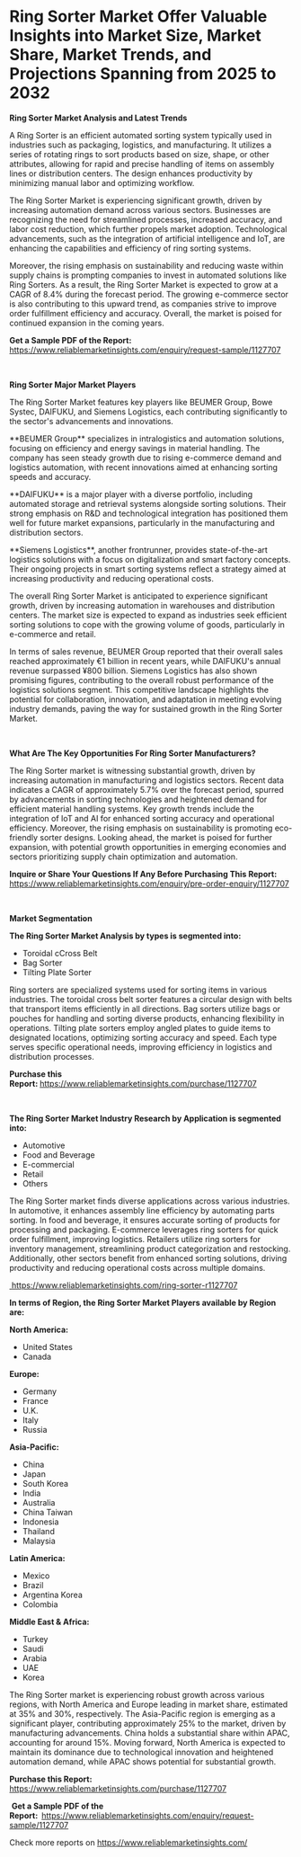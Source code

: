 <p><h1>Ring Sorter Market Offer Valuable Insights into Market Size, Market Share, Market Trends, and Projections Spanning from 2025 to 2032</h1></p><p><strong>Ring Sorter Market Analysis and Latest Trends</strong></p>
<p><p>A Ring Sorter is an efficient automated sorting system typically used in industries such as packaging, logistics, and manufacturing. It utilizes a series of rotating rings to sort products based on size, shape, or other attributes, allowing for rapid and precise handling of items on assembly lines or distribution centers. The design enhances productivity by minimizing manual labor and optimizing workflow.</p><p>The Ring Sorter Market is experiencing significant growth, driven by increasing automation demand across various sectors. Businesses are recognizing the need for streamlined processes, increased accuracy, and labor cost reduction, which further propels market adoption. Technological advancements, such as the integration of artificial intelligence and IoT, are enhancing the capabilities and efficiency of ring sorting systems.</p><p>Moreover, the rising emphasis on sustainability and reducing waste within supply chains is prompting companies to invest in automated solutions like Ring Sorters. As a result, the Ring Sorter Market is expected to grow at a CAGR of 8.4% during the forecast period. The growing e-commerce sector is also contributing to this upward trend, as companies strive to improve order fulfillment efficiency and accuracy. Overall, the market is poised for continued expansion in the coming years.</p></p>
<p><strong>Get a Sample PDF of the Report:&nbsp;</strong> <a href="https://www.reliablemarketinsights.com/enquiry/request-sample/1127707?utm_campaign=2181&utm_medium=2&utm_source=Github&utm_content=ia&utm_term=06032025&utm_id=ring-sorter">https://www.reliablemarketinsights.com/enquiry/request-sample/1127707</a></p>
<p>&nbsp;</p>
<p><strong>Ring Sorter Major Market Players</strong></p>
<p><p>The Ring Sorter Market features key players like BEUMER Group, Bowe Systec, DAIFUKU, and Siemens Logistics, each contributing significantly to the sector's advancements and innovations. </p><p>**BEUMER Group** specializes in intralogistics and automation solutions, focusing on efficiency and energy savings in material handling. The company has seen steady growth due to rising e-commerce demand and logistics automation, with recent innovations aimed at enhancing sorting speeds and accuracy.</p><p>**DAIFUKU** is a major player with a diverse portfolio, including automated storage and retrieval systems alongside sorting solutions. Their strong emphasis on R&D and technological integration has positioned them well for future market expansions, particularly in the manufacturing and distribution sectors. </p><p>**Siemens Logistics**, another frontrunner, provides state-of-the-art logistics solutions with a focus on digitalization and smart factory concepts. Their ongoing projects in smart sorting systems reflect a strategy aimed at increasing productivity and reducing operational costs.</p><p>The overall Ring Sorter Market is anticipated to experience significant growth, driven by increasing automation in warehouses and distribution centers. The market size is expected to expand as industries seek efficient sorting solutions to cope with the growing volume of goods, particularly in e-commerce and retail.</p><p>In terms of sales revenue, BEUMER Group reported that their overall sales reached approximately €1 billion in recent years, while DAIFUKU's annual revenue surpassed ¥800 billion. Siemens Logistics has also shown promising figures, contributing to the overall robust performance of the logistics solutions segment. This competitive landscape highlights the potential for collaboration, innovation, and adaptation in meeting evolving industry demands, paving the way for sustained growth in the Ring Sorter Market.</p></p>
<p>&nbsp;</p>
<p><strong>What Are The Key Opportunities For Ring Sorter Manufacturers?</strong></p>
<p><p>The Ring Sorter market is witnessing substantial growth, driven by increasing automation in manufacturing and logistics sectors. Recent data indicates a CAGR of approximately 5.7% over the forecast period, spurred by advancements in sorting technologies and heightened demand for efficient material handling systems. Key growth trends include the integration of IoT and AI for enhanced sorting accuracy and operational efficiency. Moreover, the rising emphasis on sustainability is promoting eco-friendly sorter designs. Looking ahead, the market is poised for further expansion, with potential growth opportunities in emerging economies and sectors prioritizing supply chain optimization and automation.</p></p>
<p><strong>Inquire or Share Your Questions If Any Before Purchasing This Report:</strong> <a href="https://www.reliablemarketinsights.com/enquiry/pre-order-enquiry/1127707?utm_campaign=2181&utm_medium=2&utm_source=Github&utm_content=ia&utm_term=06032025&utm_id=ring-sorter">https://www.reliablemarketinsights.com/enquiry/pre-order-enquiry/1127707</a></p>
<p>&nbsp;</p>
<p><strong>Market Segmentation</strong></p>
<p><strong>The Ring Sorter Market Analysis by types is segmented into:</strong></p>
<p><ul><li>Toroidal cCross Belt</li><li>Bag Sorter</li><li>Tilting Plate Sorter</li></ul></p>
<p><p>Ring sorters are specialized systems used for sorting items in various industries. The toroidal cross belt sorter features a circular design with belts that transport items efficiently in all directions. Bag sorters utilize bags or pouches for handling and sorting diverse products, enhancing flexibility in operations. Tilting plate sorters employ angled plates to guide items to designated locations, optimizing sorting accuracy and speed. Each type serves specific operational needs, improving efficiency in logistics and distribution processes.</p></p>
<p><strong>Purchase this Report:&nbsp;</strong><a href="https://www.reliablemarketinsights.com/purchase/1127707?utm_campaign=2181&utm_medium=2&utm_source=Github&utm_content=ia&utm_term=06032025&utm_id=ring-sorter">https://www.reliablemarketinsights.com/purchase/1127707</a></p>
<p>&nbsp;</p>
<p><strong>The Ring Sorter Market Industry Research by Application is segmented into:</strong></p>
<p><ul><li>Automotive</li><li>Food and Beverage</li><li>E-commercial</li><li>Retail</li><li>Others</li></ul></p>
<p><p>The Ring Sorter market finds diverse applications across various industries. In automotive, it enhances assembly line efficiency by automating parts sorting. In food and beverage, it ensures accurate sorting of products for processing and packaging. E-commerce leverages ring sorters for quick order fulfillment, improving logistics. Retailers utilize ring sorters for inventory management, streamlining product categorization and restocking. Additionally, other sectors benefit from enhanced sorting solutions, driving productivity and reducing operational costs across multiple domains.</p></p>
<p><a href="https://www.reliablemarketinsights.com/ring-sorter-r1127707?utm_campaign=2181&utm_medium=2&utm_source=Github&utm_content=ia&utm_term=06032025&utm_id=ring-sorter">&nbsp;https://www.reliablemarketinsights.com/ring-sorter-r1127707</a></p>
<p><strong>In terms of Region, the Ring Sorter Market Players available by Region are:</strong></p>
<p>
    <p> <strong> North America: </strong>
        <ul>
            <li>United States</li>
            <li>Canada</li>
        </ul>
        </p> 
    <p> <strong> Europe: </strong>
        <ul>
            <li>Germany</li>
            <li>France</li>
            <li>U.K.</li>
            <li>Italy</li>
            <li>Russia</li>
        </ul>
        </p> 
    <p> <strong> Asia-Pacific: </strong>
        <ul>
            <li>China</li>
            <li>Japan</li>
            <li>South Korea</li>
            <li>India</li>
            <li>Australia</li>
            <li>China Taiwan</li>
            <li>Indonesia</li>
            <li>Thailand</li>
            <li>Malaysia</li>
        </ul>
        </p> 
    <p> <strong> Latin America: </strong>
        <ul>
            <li>Mexico</li>
            <li>Brazil</li>
            <li>Argentina Korea</li>
            <li>Colombia</li>
        </ul>
        </p> 
    <p> <strong> Middle East & Africa: </strong>
        <ul>
            <li>Turkey</li>
            <li>Saudi</li>
            <li>Arabia</li>
            <li>UAE</li>
            <li>Korea</li>
        </ul>
    </p>
    </p>
<p><p>The Ring Sorter market is experiencing robust growth across various regions, with North America and Europe leading in market share, estimated at 35% and 30%, respectively. The Asia-Pacific region is emerging as a significant player, contributing approximately 25% to the market, driven by manufacturing advancements. China holds a substantial share within APAC, accounting for around 15%. Moving forward, North America is expected to maintain its dominance due to technological innovation and heightened automation demand, while APAC shows potential for substantial growth.</p></p>
<p><strong>Purchase this Report: </strong><a href="https://www.reliablemarketinsights.com/purchase/1127707?utm_campaign=2181&utm_medium=2&utm_source=Github&utm_content=ia&utm_term=06032025&utm_id=ring-sorter">https://www.reliablemarketinsights.com/purchase/1127707</a></p>
<p>&nbsp;<strong>Get a Sample PDF of the Report:&nbsp;&nbsp;</strong><a href="https://www.reliablemarketinsights.com/enquiry/request-sample/1127707?utm_campaign=2181&utm_medium=2&utm_source=Github&utm_content=ia&utm_term=06032025&utm_id=ring-sorter">https://www.reliablemarketinsights.com/enquiry/request-sample/1127707</a></p>
<p><strong></strong></p>
<p>Check more reports on <a href="https://www.reliablemarketinsights.com/?utm_campaign=2181&utm_medium=2&utm_source=Github&utm_content=ia&utm_term=06032025&utm_id=ring-sorter">https://www.reliablemarketinsights.com/</a></p>
